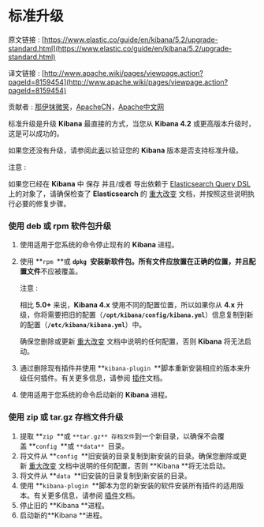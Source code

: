 # 标准升级

原文链接 : [https://www.elastic.co/guide/en/kibana/5.2/upgrade-standard.html](https://www.elastic.co/guide/en/kibana/5.2/upgrade-standard.html)

译文链接 : [http://www.apache.wiki/pages/viewpage.action?pageId=8159454](http://www.apache.wiki/pages/viewpage.action?pageId=8159454)

贡献者 : [那伊抹微笑](/display/~wangyangting)，[ApacheCN](/display/~apachecn)，[Apache中文网](/display/~apachechina)

标准升级是升级 **Kibana** 最直接的方式，当您从 **Kibana 4.2** 或更高版本升级时，这是可以成功的。

如果您还没有升级，请参阅此[表](http://www.kibana.wiki/pages/viewpage.action?pageId=8159448)以验证您的 **Kibana** 版本是否支持标准升级。

注意 :

如果您已经在 **Kibana** 中 保存 并且/或者 导出依赖于 [Elasticsearch Query DSL](https://www.elastic.co/guide/en/kibana/5.2/search.html "Searching Your Data") 上的对象了，请确保检查了 **Elasticsearch** 的 [重大改变](/pages/viewpage.action?pageId=4260605) 文档，并按照这些说明执行必要的修复步骤。

### 使用 deb 或 rpm 软件包升级

1.  使用适用于您系统的命令停止现有的 **Kibana** 进程。
2.  使用 **`rpm `**或 **`dpkg `**安装新软件包。所有文件应放置在正确的位置，并且**配置文件**不应被覆盖。

    注意 :

    相比 **5.0+** 来说，**Kibana 4.x** 使用不同的配置位置，所以如果你从 **4.x** 升级，你将需要把旧的配置（**`/opt/kibana/config/kibana.yml`**）信息复制到新的配置（**`/etc/kibana/kibana.yml`**）中。

    确保您删除或更新 [重大改变](/pages/viewpage.action?pageId=8159384) 文档中说明的任何配置，否则 **Kibana** 将无法启动。

3.  通过删除现有插件并使用 **`kibana-plugin `**脚本重新安装相应的版本来升级任何插件。有关更多信息，请参阅 [插件](https://www.elastic.co/guide/en/kibana/5.2/kibana-plugins.html "Kibana插件")文档。
4.  使用适用于您系统的命令启动新的 **Kibana** 进程。

### 使用 **zip** 或 **tar.gz** 存档文件升级

1.  提取 **`zip `**或 `**tar.gz** 存档文件`到一个新目录，以确保不会覆盖 **`config `**或 `**data** `目录。
2.  将文件从 **`config `**旧安装的目录复制到新安装的目录。确保您删除或更新 [重大改变](/pages/viewpage.action?pageId=8159384) 文档中说明的任何配置，否则 **Kibana **将无法启动。
3.  将文件从 **`data `**旧安装的目录复制到新安装的目录。
4.  使用 **`kibana-plugin `**脚本为您的新安装的软件安装所有插件的适用版本。有关更多信息，请参阅 [插件](https://www.elastic.co/guide/en/kibana/5.2/kibana-plugins.html "Kibana插件")文档。
5.  停止旧的 **Kibana **进程。
6.  启动新的**Kibana **进程。